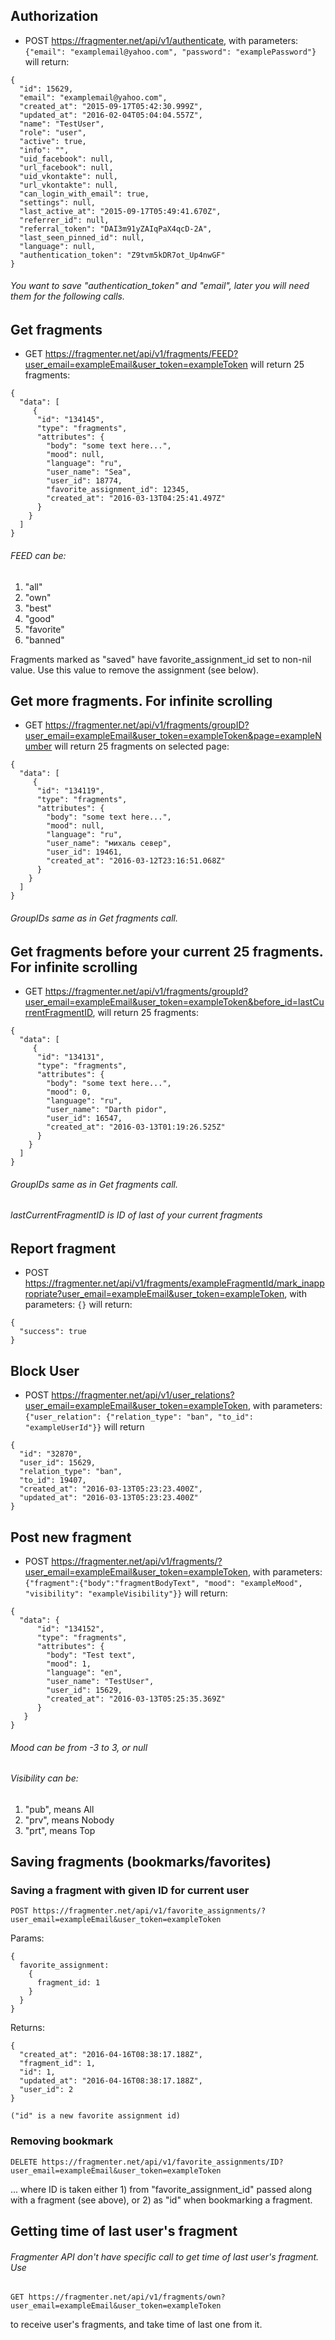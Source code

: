 ## Authorization

* POST https://fragmenter.net/api/v1/authenticate, with parameters: `{"email": "examplemail@yahoo.com", "password": "examplePassword"}` will return:


```
{
  "id": 15629,
  "email": "examplemail@yahoo.com",
  "created_at": "2015-09-17T05:42:30.999Z",
  "updated_at": "2016-02-04T05:04:04.557Z",
  "name": "TestUser",
  "role": "user",
  "active": true,
  "info": "",
  "uid_facebook": null,
  "url_facebook": null,
  "uid_vkontakte": null,
  "url_vkontakte": null,
  "can_login_with_email": true,
  "settings": null,
  "last_active_at": "2015-09-17T05:49:41.670Z",
  "referrer_id": null,
  "referral_token": "DAI3m91yZAIqPaX4qcD-2A",
  "last_seen_pinned_id": null,
  "language": null,
  "authentication_token": "Z9tvm5kDR7ot_Up4nwGF"
}
```

###### You want to save "authentication_token" and "email", later you will need them for the following calls.



## Get fragments

* GET https://fragmenter.net/api/v1/fragments/FEED?user_email=exampleEmail&user_token=exampleToken will return 25 fragments:


```
{
  "data": [
     {
      "id": "134145",
      "type": "fragments",
      "attributes": {
        "body": "some text here...",
        "mood": null,
        "language": "ru",
        "user_name": "Sea",
        "user_id": 18774,
        "favorite_assignment_id": 12345,
        "created_at": "2016-03-13T04:25:41.497Z"
      }
    }
  ]
}
```

###### FEED can be:

1. "all"
2. "own"
3. "best"
4. "good"
5. "favorite"
6. "banned"

Fragments marked as "saved" have favorite_assignment_id set to non-nil value. Use this value to remove the assignment
(see below).

## Get more fragments. For infinite scrolling

* GET https://fragmenter.net/api/v1/fragments/groupID?user_email=exampleEmail&user_token=exampleToken&page=exampleNumber will return 25 fragments on selected page:


```
{
  "data": [
     {
      "id": "134119",
      "type": "fragments",
      "attributes": {
        "body": "some text here...",
        "mood": null,
        "language": "ru",
        "user_name": "михаль север",
        "user_id": 19461,
        "created_at": "2016-03-12T23:16:51.068Z"
      }
    }
  ]
}
```

###### GroupIDs same as in Get fragments call.



## Get fragments before your current 25 fragments. For infinite scrolling

* GET https://fragmenter.net/api/v1/fragments/groupId?user_email=exampleEmail&user_token=exampleToken&before_id=lastCurrentFragmentID, will return 25 fragments:

```
{
  "data": [
     {
      "id": "134131",
      "type": "fragments",
      "attributes": {
        "body": "some text here...",
        "mood": 0,
        "language": "ru",
        "user_name": "Darth pidor",
        "user_id": 16547,
        "created_at": "2016-03-13T01:19:26.525Z"
      }
    }
  ]
}
```

###### GroupIDs same as in Get fragments call.
###### lastCurrentFragmentID is ID of last of your current fragments



## Report fragment

* POST https://fragmenter.net/api/v1/fragments/exampleFragmentId/mark_inappropriate?user_email=exampleEmail&user_token=exampleToken, with parameters: `{}` will return:


```
{
  "success": true
}
```


## Block User

* POST https://fragmenter.net/api/v1/user_relations?user_email=exampleEmail&user_token=exampleToken, with parameters: `{"user_relation": {"relation_type": "ban", "to_id": "exampleUserId"}}` will return


```
{
  "id": "32870",
  "user_id": 15629,
  "relation_type": "ban",
  "to_id": 19407,
  "created_at": "2016-03-13T05:23:23.400Z",
  "updated_at": "2016-03-13T05:23:23.400Z"
}
```



## Post new fragment

* POST https://fragmenter.net/api/v1/fragments/?user_email=exampleEmail&user_token=exampleToken, with parameters:  `{"fragment":{"body":"fragmentBodyText", "mood": "exampleMood", "visibility": "exampleVisibility"}}` will return:

```
{
  "data": {
      "id": "134152",
      "type": "fragments",
      "attributes": {
        "body": "Test text",
        "mood": 1,
        "language": "en",
        "user_name": "TestUser",
        "user_id": 15629,
        "created_at": "2016-03-13T05:25:35.369Z"
      }
   }
}
```

###### Mood can be from -3 to 3, or null

###### Visibility can be:

1. "pub", means All
2. "prv", means Nobody
3. "prt", means Top

## Saving fragments (bookmarks/favorites)

### Saving a fragment with given ID for current user

    POST https://fragmenter.net/api/v1/favorite_assignments/?user_email=exampleEmail&user_token=exampleToken

Params:

    {
      favorite_assignment:
        {
          fragment_id: 1
        }
      }
    }

Returns:

    {
      "created_at": "2016-04-16T08:38:17.188Z",
      "fragment_id": 1,
      "id": 1,
      "updated_at": "2016-04-16T08:38:17.188Z",
      "user_id": 2
    }
  
    ("id" is a new favorite assignment id)

### Removing bookmark

    DELETE https://fragmenter.net/api/v1/favorite_assignments/ID?user_email=exampleEmail&user_token=exampleToken

... where ID is taken either 1) from "favorite_assignment_id" passed along with a fragment (see above), or 2) as "id" when
bookmarking a fragment.

## Getting time of last user's fragment

###### Fragmenter API don't have specific call to get time of last user's fragment. Use

    GET https://fragmenter.net/api/v1/fragments/own?user_email=exampleEmail&user_token=exampleToken

to receive user's fragments, and take time of last one from it.
